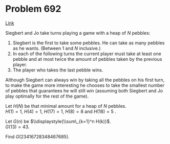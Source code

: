 # Problem 692

[Link](https://projecteuler.net/problem=692)

Siegbert and Jo take turns playing a game with a heap of $N$ pebbles:  
1. Siegbert is the first to take some pebbles. He can take as many pebbles as he wants. (Between 1 and $N$ inclusive.)  
2. In each of the following turns the current player must take at least one pebble and at most twice the amount of pebbles taken by the previous player.  
3. The player who takes the last pebble wins.  

Although Siegbert can always win by taking all the pebbles on his first turn, to make the game more interesting he chooses to take the smallest number of pebbles that guarantees he will still win (assuming both Siegbert and Jo play optimally for the rest of the game). 

Let $H(N)$ be that minimal amount for a heap of $N$ pebbles.  
$H(1)=1$, $H(4)=1$, $H(17)=1$, $H(8)=8$ and $H(18)=5$ . 

Let $G(n)$ be $\\displaystyle{\\sum\_{k=1}^n H(k)}$.  
$G(13)=43$. 

Find $G(23416728348467685)$.
